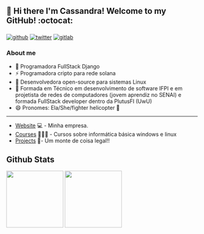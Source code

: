 ## 👋 Hi there I'm Cassandra! Welcome to my GitHub! :octocat:

### 

[![github](https://img.shields.io/badge/-Github-000?style=for-the-badge&logo=Github&logoColor=white&link=https://github.com/th3void)](https://github.com/th3void)
[![twitter](https://img.shields.io/badge/Twitter-1DA1F2?style=for-the-badge&logo=twitter&logoColor=white)](https://twitter.com/LnvVoid) 
[![gitlab](https://img.shields.io/badge/GitLab-330F63?style=for-the-badge&logo=gitlab&logoColor=white)](https://gitlab.com/Th3VoidOfficial)

### About me
- 🦇 Programadora FullStack Django
- ⚡ Programadora cripto para rede solana
- 🐺 Desenvolvedora open-source para sistemas Linux
- 🐺 Formada em Técnico em desenvolvimento de software IFPI e em projetista de  redes de computadores (jovem aprendiz no SENAI) e formada FullStack developer dentro da PlutusFI (UwU) 
- 😄 Pronomes: Ela/She/fighter helicopter 🚁
---
- [Website](https://kodirian.github.io/) 💻 - Minha empresa.
- [Courses](https://kodirian.github.io/learn.html) 👨🏼‍🏫 - Cursos sobre informática básica windows e linux 
- [Projects](https://github.com/th3void/projects) 🚀- Um monte de coisa legal!!

## Github Stats

<span>
   <img height="150vw" src="https://github-readme-stats.vercel.app/api?username=th3void&count_private=true&show_icons=true&theme=dracula&&include_all_commits=true&hide=contribs&hide_border=false"/>
   <img height="150vw" src="https://github-readme-stats-eight-theta.vercel.app/api/top-langs/?username=th3void&hide=html,python&layout=compact&langs_count=8&theme=dracula"/>
</span>
